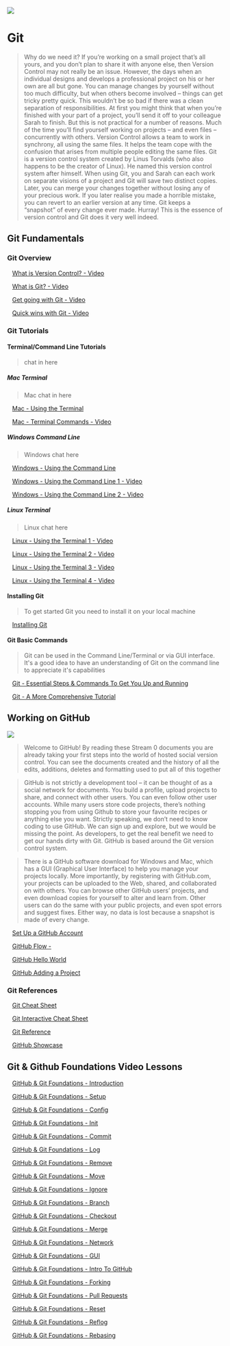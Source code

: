 <img src="https://github.com/Code-Institute-Org/Full-Stack-Web-Developer-Stream-0/blob/master/git.jpg">

# Git

> Why do we need it? If you’re working on a small project that’s all yours, and you don’t plan to share it with anyone else, then Version Control may not really be an issue.
However, the days when an individual designs and develops a professional project on his or her own are all but gone. 
You can manage changes by yourself without too much difficulty, but when others become involved – things can get tricky pretty quick.
This wouldn’t be so bad if there was a clean separation of responsibilities. At first you might think that when you’re finished with your part of a project, 
you’ll send it off to your colleague Sarah to finish. But this is not practical for a number of reasons. 
Much of the time you’ll find yourself working on projects – and even files – concurrently with others. 
Version Control allows a team to work in synchrony, all using the same files. It helps the team cope with the confusion that arises from multiple people editing the same files.
Git is a version control system created by Linus Torvalds (who also happens to be the creator of Linux). He named this version control system after himself.
When using Git, you and Sarah can each work on separate visions of a project and Git will save two distinct copies. Later, you can merge your changes together without losing any of your precious work. If you later realise you made a horrible mistake, you can revert to an earlier version at any time. Git keeps a “snapshot” of every change ever made. Hurray!
This is the essence of version control and Git does it very well indeed.



 
## Git Fundamentals

### Git Overview 
&nbsp;&nbsp;&nbsp;[What is Version Control? - Video](https://git-scm.com/video/what-is-version-control)

&nbsp;&nbsp;&nbsp;[What is Git? - Video](https://git-scm.com/video/what-is-git)

&nbsp;&nbsp;&nbsp;[Get going with Git - Video](https://git-scm.com/video/get-going)

&nbsp;&nbsp;&nbsp;[Quick wins with Git - Video](https://git-scm.com/video/quick-wins)

### Git Tutorials

####  Terminal/Command Line Tutorials

> chat in here

##### Mac Terminal
> Mac chat in here

&nbsp;&nbsp;&nbsp;[Mac - Using the Terminal](http://www.macworld.co.uk/feature/mac-software/get-more-out-of-os-x-terminal-3608274/)

&nbsp;&nbsp;&nbsp;[Mac - Terminal Commands - Video](https://www.youtube.com/watch?v=IVDS1O4gv2U)



##### Windows Command Line
> Windows chat here

&nbsp;&nbsp;&nbsp;[Windows - Using the Command Line](http://www.computerhope.com/issues/chusedos.htm)

&nbsp;&nbsp;&nbsp;[Windows - Using the Command Line 1 - Video](https://www.youtube.com/watch?v=gy7L-dBVhMo)

&nbsp;&nbsp;&nbsp;[Windows - Using the Command Line 2 - Video](https://www.youtube.com/watch?v=OB8x0r17Bjg)

##### Linux Terminal
> Linux chat here

&nbsp;&nbsp;&nbsp;[Linux - Using the Terminal 1 - Video](https://www.youtube.com/watch?v=AO0jzD1hpXc)

&nbsp;&nbsp;&nbsp;[Linux - Using the Terminal 2 - Video](https://www.youtube.com/watch?v=HsBEzs6Q7w4)

&nbsp;&nbsp;&nbsp;[Linux - Using the Terminal 3 - Video](https://www.youtube.com/watch?v=rm9VthABJXA)

&nbsp;&nbsp;&nbsp;[Linux - Using the Terminal 4 - Video](https://www.youtube.com/watch?v=VPgrtk0HQB0)


#### Installing Git
> To get started Git you need to install it on your local machine 

&nbsp;&nbsp;&nbsp;[Installing Git](https://git-scm.com/book/en/v2/Getting-Started-Installing-Git)

#### Git Basic Commands

> Git can be used in the Command Line/Terminal or via GUI interface.
It's a good idea to have an understanding of Git on the command line to appreciate it's capabilities

&nbsp;&nbsp;&nbsp;[Git - Essential Steps & Commands To Get You Up and Running](http://rogerdudler.github.io/git-guide/)

&nbsp;&nbsp;&nbsp;[Git - A More Comprehensive Tutorial](http://gitimmersion.com/)


## Working on GitHub

<img src="https://github.com/Code-Institute-Org/Full-Stack-Web-Developer-Stream-0/blob/master/git_github.jpg">

> Welcome to GitHub! By reading these Stream 0 documents you are already taking your first steps into the world of hosted social version control.
You can see the documents created and the history of all the edits, additions, deletes and formatting used to put all of this together

>GitHub is not strictly a development tool – it can be thought of as a social network for documents. 
You build a profile, upload projects to share, and connect with other users. You can even follow other user accounts. 
While many users store code projects, there’s nothing stopping you from using Github to store your favourite recipes or anything else you want.
Strictly speaking, we don’t need to know coding to use GitHub. We can sign up and explore, but we would be missing the point. 
As developers, to get the real benefit we need to get our hands dirty with Git. GitHub is based around the Git version control system.

> There is a GitHub software download for Windows and Mac, which has a GUI (Graphical User Interface) to help you manage your projects locally.
More importantly, by registering with GitHub.com, your projects can be uploaded to the Web, shared, and collaborated on with others. 
You can browse other GitHub users’ projects, and even download copies for yourself to alter and learn from. 
Other users can do the same with your public projects, and even spot errors and suggest fixes. Either way, no data is lost because a snapshot is made of every change.


&nbsp;&nbsp;&nbsp;[Set Up a GitHub Account](https://git-scm.com/book/en/v2/GitHub-Account-Setup-and-Configuration)

&nbsp;&nbsp;&nbsp;[GitHub Flow -](https://guides.github.com/introduction/flow/)

&nbsp;&nbsp;&nbsp;[GitHub Hello World](https://guides.github.com/activities/hello-world/)

&nbsp;&nbsp;&nbsp;[GitHub Adding a Project](https://guides.github.com/introduction/getting-your-project-on-github/)




### Git References 

&nbsp;&nbsp;&nbsp;[Git Cheat Sheet](https://training.github.com/kit/downloads/github-git-cheat-sheet.pdf)

&nbsp;&nbsp;&nbsp;[Git Interactive Cheat Sheet](http://ndpsoftware.com/git-cheatsheet.html#loc=local_repo;)

&nbsp;&nbsp;&nbsp;[Git Reference](https://git-scm.com/docs)

&nbsp;&nbsp;&nbsp;[GitHub Showcase](https://github.com/showcases)



## Git & Github Foundations Video Lessons

&nbsp;&nbsp;&nbsp;[GitHub & Git Foundations - Introduction](https://www.youtube.com/watch?v=FyfwLX4HAxM)

&nbsp;&nbsp;&nbsp;[GitHub & Git Foundations - Setup](https://www.youtube.com/watch?v=7Inc0G0wutk)

&nbsp;&nbsp;&nbsp;[GitHub & Git Foundations - Config](https://www.youtube.com/watch?v=ZChtKFLiaNw)

&nbsp;&nbsp;&nbsp;[GitHub & Git Foundations - Init](https://www.youtube.com/watch?v=WxMFZncm12s)

&nbsp;&nbsp;&nbsp;[GitHub & Git Foundations - Commit](https://www.youtube.com/watch?v=A-Cll9jEnnM)

&nbsp;&nbsp;&nbsp;[GitHub & Git Foundations - Log](https://www.youtube.com/watch?v=Ew8HQsFyVHo)

&nbsp;&nbsp;&nbsp;[GitHub & Git Foundations - Remove](https://www.youtube.com/watch?v=jtuHOIlfS2Q)

&nbsp;&nbsp;&nbsp;[GitHub & Git Foundations - Move](https://www.youtube.com/watch?v=ipdgyfPq8FE)

&nbsp;&nbsp;&nbsp;[GitHub & Git Foundations - Ignore](https://www.youtube.com/watch?v=4VBG9FlyiOw)

&nbsp;&nbsp;&nbsp;[GitHub & Git Foundations - Branch](https://www.youtube.com/watch?v=H5GJfcp3p4Q)

&nbsp;&nbsp;&nbsp;[GitHub & Git Foundations - Checkout](https://www.youtube.com/watch?v=HwrPhOp6-aM)

&nbsp;&nbsp;&nbsp;[GitHub & Git Foundations - Merge](https://www.youtube.com/watch?v=yyLiplDQtf0)

&nbsp;&nbsp;&nbsp;[GitHub & Git Foundations - Network](https://www.youtube.com/watch?v=xdao5LCNoYE)

&nbsp;&nbsp;&nbsp;[GitHub & Git Foundations - GUI](https://www.youtube.com/watch?v=BMYOs5jflGE)

&nbsp;&nbsp;&nbsp;[GitHub & Git Foundations - Intro To GitHub](https://www.youtube.com/watch?v=vDv5K5PbvO8)

&nbsp;&nbsp;&nbsp;[GitHub & Git Foundations - Forking](https://www.youtube.com/watch?v=5oJHRbqEofs)

&nbsp;&nbsp;&nbsp;[GitHub & Git Foundations - Pull Requests](https://www.youtube.com/watch?v=d5wpJ5VimSU)

&nbsp;&nbsp;&nbsp;[GitHub & Git Foundations - Reset](https://www.youtube.com/watch?v=BKPjPMVB81g)

&nbsp;&nbsp;&nbsp;[GitHub & Git Foundations - Reflog](https://www.youtube.com/watch?v=Vxc9m_OVyo0)

&nbsp;&nbsp;&nbsp;[GitHub & Git Foundations - Rebasing](https://www.youtube.com/watch?v=SxzjZtJwOgo)



